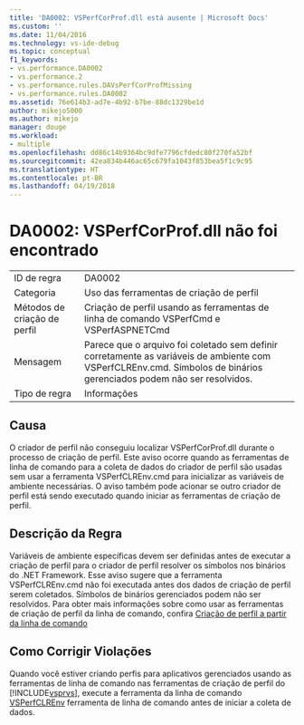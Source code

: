 ```yaml
---
title: 'DA0002: VSPerfCorProf.dll está ausente | Microsoft Docs'
ms.custom: ''
ms.date: 11/04/2016
ms.technology: vs-ide-debug
ms.topic: conceptual
f1_keywords:
- vs.performance.DA0002
- vs.performance.2
- vs.performance.rules.DAVsPerfCorProfMissing
- vs.performance.rules.DA0002
ms.assetid: 76e614b3-ad7e-4b92-b7be-88dc1329be1d
author: mikejo5000
ms.author: mikejo
manager: douge
ms.workload:
- multiple
ms.openlocfilehash: dd86c14b9364bc9dfe7796cfdedc80f270fa52bf
ms.sourcegitcommit: 42ea834b446ac65c679fa1043f853bea5f1c9c95
ms.translationtype: HT
ms.contentlocale: pt-BR
ms.lasthandoff: 04/19/2018
---
```

# <a name="da0002-vsperfcorprofdll-is-missing"></a>DA0002: VSPerfCorProf.dll não foi encontrado
|||  
|-|-|  
|ID de regra|DA0002|  
|Categoria|Uso das ferramentas de criação de perfil|  
|Métodos de criação de perfil|Criação de perfil usando as ferramentas de linha de comando VSPerfCmd e VSPerfASPNETCmd|  
|Mensagem|Parece que o arquivo foi coletado sem definir corretamente as variáveis de ambiente com VSPerfCLREnv.cmd. Símbolos de binários gerenciados podem não ser resolvidos.|  
|Tipo de regra|Informações|  
  
## <a name="cause"></a>Causa  
 O criador de perfil não conseguiu localizar VSPerfCorProf.dll durante o processo de criação de perfil. Este aviso ocorre quando as ferramentas de linha de comando para a coleta de dados do criador de perfil são usadas sem usar a ferramenta VSPerfCLREnv.cmd para inicializar as variáveis de ambiente necessárias. O aviso também pode acionar se outro criador de perfil está sendo executado quando iniciar as ferramentas de criação de perfil.  
  
## <a name="rule-description"></a>Descrição da Regra  
 Variáveis de ambiente específicas devem ser definidas antes de executar a criação de perfil para o criador de perfil resolver os símbolos nos binários do .NET Framework. Esse aviso sugere que a ferramenta VSPerfCLREnv.cmd não foi executada antes dos dados de criação de perfil serem coletados. Símbolos de binários gerenciados podem não ser resolvidos. Para obter mais informações sobre como usar as ferramentas de criação de perfil da linha de comando, confira [Criação de perfil a partir da linha de comando](../profiling/using-the-profiling-tools-from-the-command-line.md)  
  
## <a name="how-to-fix-violations"></a>Como Corrigir Violações  
 Quando você estiver criando perfis para aplicativos gerenciados usando as ferramentas de linha de comando nas ferramentas de criação de perfil do [!INCLUDE[vsprvs](../code-quality/includes/vsprvs_md.md)], execute a ferramenta da linha de comando [VSPerfCLREnv](../profiling/vsperfclrenv.md) ferramenta de linha de comando antes de iniciar a coleta de dados.